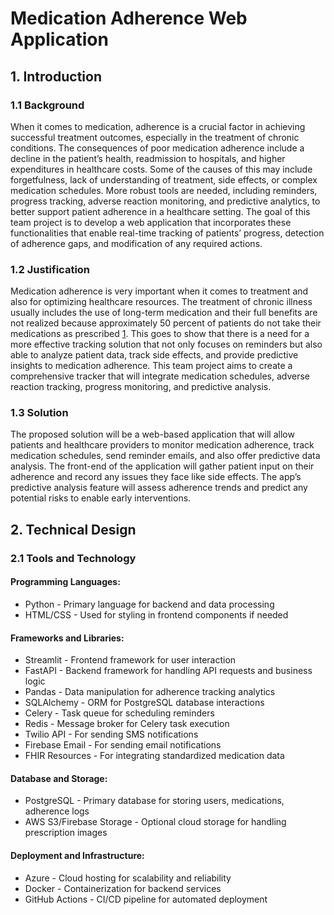 # Medication Adherence Web Application

## 1. Introduction

### 1.1 Background
When it comes to medication, adherence is a crucial factor in achieving successful treatment outcomes, especially in the treatment of chronic conditions. The consequences of poor medication adherence include a decline in the patient’s health, readmission to hospitals, and higher expenditures in healthcare costs. Some of the causes of this may include forgetfulness, lack of understanding of treatment, side effects, or complex medication schedules. More robust tools are needed, including reminders, progress tracking, adverse reaction monitoring, and predictive analytics, to better support patient adherence in a healthcare setting. The goal of this team project is to develop a web application that incorporates these functionalities that enable real-time tracking of patients’ progress, detection of adherence gaps, and modification of any required actions.

### 1.2 Justification
Medication adherence is very important when it comes to treatment and also for optimizing healthcare resources. The treatment of chronic illness usually includes the use of long-term medication and their full benefits are not realized because approximately 50 percent of patients do not take their medications as prescribed [1](https://pubmed.ncbi.nlm.nih.gov/21389250/). This goes to show that there is a need for a more effective tracking solution that not only focuses on reminders but also able to analyze patient data, track side effects, and provide predictive insights to medication adherence. This team project aims to create a comprehensive tracker that will integrate medication schedules, adverse reaction tracking, progress monitoring, and predictive analysis.

### 1.3 Solution
The proposed solution will be a web-based application that will allow patients and healthcare providers to monitor medication adherence, track medication schedules, send reminder emails, and also offer predictive data analysis. The front-end of the application will gather patient input on their adherence and record any issues they face like side effects. The app’s predictive analysis feature will assess adherence trends and predict any potential risks to enable early interventions.

## 2. Technical Design

### 2.1 Tools and Technology

#### Programming Languages:
- Python - Primary language for backend and data processing
- HTML/CSS - Used for styling in frontend components if needed

#### Frameworks and Libraries:
- Streamlit - Frontend framework for user interaction
- FastAPI - Backend framework for handling API requests and business logic
- Pandas - Data manipulation for adherence tracking analytics
- SQLAlchemy - ORM for PostgreSQL database interactions
- Celery - Task queue for scheduling reminders
- Redis - Message broker for Celery task execution
- Twilio API - For sending SMS notifications
- Firebase Email - For sending email notifications
- FHIR Resources - For integrating standardized medication data

#### Database and Storage:
- PostgreSQL - Primary database for storing users, medications, adherence logs
- AWS S3/Firebase Storage - Optional cloud storage for handling prescription images

#### Deployment and Infrastructure:
- Azure - Cloud hosting for scalability and reliability
- Docker - Containerization for backend services
- GitHub Actions - CI/CD pipeline for automated deployment
